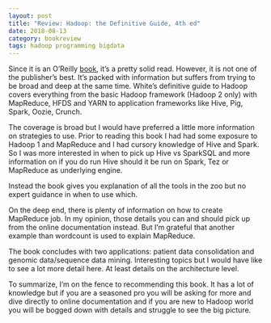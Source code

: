 ```yaml
---
layout: post
title: "Review: Hadoop: the Definitive Guide, 4th ed"
date: 2018-08-13
category: bookreview
tags: hadoop programming bigdata
---
```


Since it is an O’Reilly [book](https://www.amazon.com/Hadoop-Definitive-Storage-Analysis-Internet/dp/1491901632), it’s a pretty solid read. However, it is not one of the publisher’s best.
It’s packed with information but suffers from trying to be broad and deep at the same time.
White’s definitive guide to Hadoop covers everything from the basic Hadoop framework (Hadoop 2 only) with MapReduce, HFDS and YARN to application frameworks like Hive, Pig, Spark, Oozie, Crunch.

The coverage is broad but I would have preferred a little more information on strategies to use.
Prior to reading this book I had had some exposure to Hadoop 1 and MapReduce and I had cursory knowledge of Hive and Spark. So I was more interested in when to pick up Hive vs SparkSQL and more information on if you do run Hive should it be run on Spark, Tez or MapReduce as underlying engine.

Instead the book gives you explanation of all the tools in the zoo but no expert guidance in when to use which.

On the deep end, there is plenty of information on how to create MapReduce job. In my opinion, those details you can and should pick up from the online documentation instead. But I’m grateful that another example than wordcount is used to explain MapReduce.

The book concludes with two applications: patient data consolidation and genomic data/sequence data mining. Interesting topics but I would have like to see a lot more detail here. At least details on the architecture level.

To summarize, I’m on the fence to recommending this book. It has a lot of knowledge but if you are a seasoned pro you will be asking for more and dive directly to online documentation and if you are new to Hadoop world you will be bogged down with details and struggle to see the big picture.
